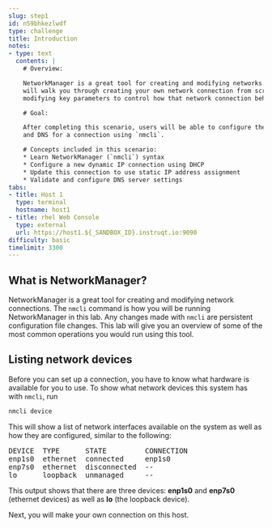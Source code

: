```yaml
---
slug: step1
id: n59bhkezlwdf
type: challenge
title: Introduction
notes:
- type: text
  contents: |
    # Overview:

    NetworkManager is a great tool for creating and modifying networks. This lab
    will walk you through creating your own network connection from scratch and
    modifying key parameters to control how that network connection behaves.

    # Goal:

    After completing this scenario, users will be able to configure the IP, hostname,
    and DNS for a connection using `nmcli`.

    # Concepts included in this scenario:
    * Learn NetworkManager (`nmcli`) syntax
    * Configure a new dynamic IP connection using DHCP
    * Update this connection to use static IP address assignment
    * Validate and configure DNS server settings
tabs:
- title: Host 1
  type: terminal
  hostname: host1
- title: rhel Web Console
  type: external
  url: https://host1.${_SANDBOX_ID}.instruqt.io:9090
difficulty: basic
timelimit: 3300
---
```

## What is NetworkManager?

NetworkManager is a great tool for creating and modifying network connections.
The `nmcli` command is how you will be running NetworkManager in this lab. Any changes
made with `nmcli` are persistent configuration file changes. This lab will give you an
overview of some of the most common operations you would run using this tool.

## Listing network devices

Before you can set up a connection, you have to know what hardware
is available for you to use. To show what network devices this system has with
`nmcli`, run

```bash
nmcli device
```

This will show a list of network interfaces available on the system as well as
how they are configured, similar to the following:

<pre class=file>
DEVICE  TYPE      STATE         CONNECTION
enp1s0  ethernet  connected     enp1s0
enp7s0  ethernet  disconnected  --
lo      loopback  unmanaged     --                                          --
</pre>

This output shows that there are three devices: __enp1s0__ and __enp7s0__ (ethernet devices)
as well as __lo__ (the loopback device).

Next, you will make your own connection on this host.
